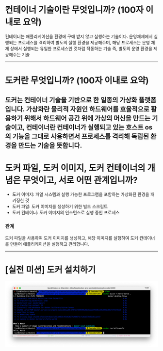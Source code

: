 # 컨테이너 기술이란 무엇입니까? (100자 이내로 요약)

컨테이너는 애플리케이션을 환경에 구애 받지 않고 실행하는 기술이다.
운영체제에서 실행되는 프로세스를 격리하여 별도의 실행 환경을 제공해주며, 
해당 프로세스는 운영 체제 상에서 실행되는 유일한 프로세스인 것처럼 작동하는 기술
즉, 별도의 운영 환경을 제공해주는 기술

---
# 도커란 무엇입니까? (100자 이내로 요약)

도커는 컨테이너 기술을 기반으로 한 일종의 가상화 플랫폼입니다. 
가상화란 물리적 자원인 하드웨어를 효율적으로 활용하기 위해서 하드웨어 공간 위에 가상의 머신을 만드는 기술이고, 
컨테이너란 컨테이너가 실행되고 있는 호스트 os의 기능을 그대로 사용하면서 프로세스를 격리해 독립된 환경을 만드는 기술을 뜻합니다.
---
# 도커 파일, 도커 이미지, 도커 컨테이너의 개념은 무엇이고, 서로 어떤 관계입니까?

* 도커 이미지: 파일 시스템과 실행 가능한 프로그램을 포함하는 가상화된 환경을 패키징한 것
* 도커 파일: 도커 이미지를 생성하기 위한 빌드 스크립트
* 도커 컨테이너: 도커 이미지의 인스턴스로 실행 중인 프로세스

### 관계
도커 파일을 사용하여 도커 이미지를 생성하고, 해당 이미지를 실행하여 도커 컨테이너를 만들어 애플리케이션을 실행하고 관리합니다.


---
# [실전 미션] 도커 설치하기
![image](./docker-excute.png)
